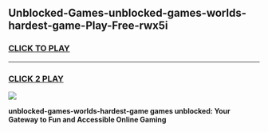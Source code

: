 
## Unblocked-Games-unblocked-games-worlds-hardest-game-Play-Free-rwx5i
<h3>
<a href="https://premium76.site?title=unblocked-games-worlds-hardest-game&ref=12A">CLICK TO PLAY</a></h3>
<hr>

<h3>
<a href="https://premium76.site?title=unblocked-games-worlds-hardest-game&ref=12A">CLICK 2 PLAY</a>
  
</h3>

<a href="https://premium76.site?title=unblocked-games-worlds-hardest-game&ref=12A"><img src="https://clearcache.store/games.png"></a>


**unblocked-games-worlds-hardest-game games unblocked: Your Gateway to Fun and Accessible Online Gaming**

